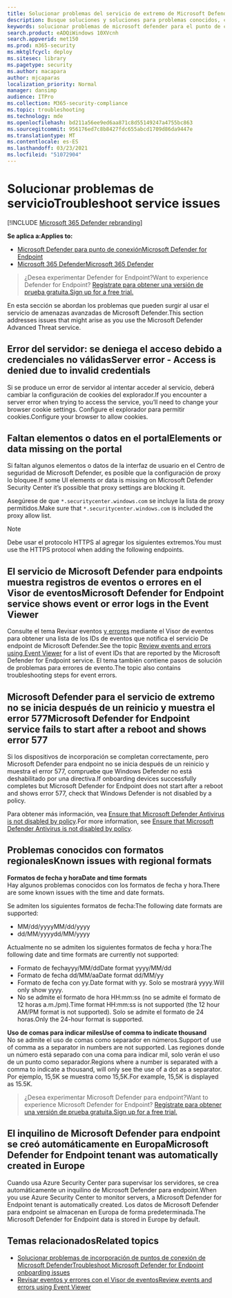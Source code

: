 ```yaml
---
title: Solucionar problemas del servicio de extremo de Microsoft Defender
description: Busque soluciones y soluciones para problemas conocidos, como errores de servidor al intentar obtener acceso al servicio.
keywords: solucionar problemas de microsoft defender para el punto de conexión, solucionar problemas de Windows ATP, error de servidor, acceso denegado, credenciales no válidas, sin datos, portal de panel, permitir, visor de eventos
search.product: eADQiWindows 10XVcnh
search.appverid: met150
ms.prod: m365-security
ms.mktglfcycl: deploy
ms.sitesec: library
ms.pagetype: security
ms.author: macapara
author: mjcaparas
localization_priority: Normal
manager: dansimp
audience: ITPro
ms.collection: M365-security-compliance
ms.topic: troubleshooting
ms.technology: mde
ms.openlocfilehash: bd211a56ee9ed6aa871c8d55149247a4755bc863
ms.sourcegitcommit: 956176ed7c8b8427fdc655abcd1709d86da9447e
ms.translationtype: MT
ms.contentlocale: es-ES
ms.lasthandoff: 03/23/2021
ms.locfileid: "51072904"
---
```

# <a name="troubleshoot-service-issues"></a><span data-ttu-id="6194b-104">Solucionar problemas de servicio</span><span class="sxs-lookup"><span data-stu-id="6194b-104">Troubleshoot service issues</span></span>

[!INCLUDE [Microsoft 365 Defender rebranding](../../includes/microsoft-defender.md)]

<span data-ttu-id="6194b-105">**Se aplica a:**</span><span class="sxs-lookup"><span data-stu-id="6194b-105">**Applies to:**</span></span>
- [<span data-ttu-id="6194b-106">Microsoft Defender para punto de conexión</span><span class="sxs-lookup"><span data-stu-id="6194b-106">Microsoft Defender for Endpoint</span></span>](https://go.microsoft.com/fwlink/p/?linkid=2146631)
- [<span data-ttu-id="6194b-107">Microsoft 365 Defender</span><span class="sxs-lookup"><span data-stu-id="6194b-107">Microsoft 365 Defender</span></span>](https://go.microsoft.com/fwlink/?linkid=2118804)

> <span data-ttu-id="6194b-108">¿Desea experimentar Defender for Endpoint?</span><span class="sxs-lookup"><span data-stu-id="6194b-108">Want to experience Defender for Endpoint?</span></span> [<span data-ttu-id="6194b-109">Regístrate para obtener una versión de prueba gratuita.</span><span class="sxs-lookup"><span data-stu-id="6194b-109">Sign up for a free trial.</span></span>](https://www.microsoft.com/microsoft-365/windows/microsoft-defender-atp?ocid=docs-wdatp-pullalerts-abovefoldlink) 


<span data-ttu-id="6194b-110">En esta sección se abordan los problemas que pueden surgir al usar el servicio de amenazas avanzadas de Microsoft Defender.</span><span class="sxs-lookup"><span data-stu-id="6194b-110">This section addresses issues that might arise as you use the Microsoft Defender Advanced Threat service.</span></span>

## <a name="server-error---access-is-denied-due-to-invalid-credentials"></a><span data-ttu-id="6194b-111">Error del servidor: se deniega el acceso debido a credenciales no válidas</span><span class="sxs-lookup"><span data-stu-id="6194b-111">Server error - Access is denied due to invalid credentials</span></span>
<span data-ttu-id="6194b-112">Si se produce un error de servidor al intentar acceder al servicio, deberá cambiar la configuración de cookies del explorador.</span><span class="sxs-lookup"><span data-stu-id="6194b-112">If you encounter a server error when trying to access the service, you’ll need to change your browser cookie settings.</span></span>
<span data-ttu-id="6194b-113">Configure el explorador para permitir cookies.</span><span class="sxs-lookup"><span data-stu-id="6194b-113">Configure your browser to allow cookies.</span></span>

## <a name="elements-or-data-missing-on-the-portal"></a><span data-ttu-id="6194b-114">Faltan elementos o datos en el portal</span><span class="sxs-lookup"><span data-stu-id="6194b-114">Elements or data missing on the portal</span></span>
<span data-ttu-id="6194b-115">Si faltan algunos elementos o datos de la interfaz de usuario en el Centro de seguridad de Microsoft Defender, es posible que la configuración de proxy lo bloquee.</span><span class="sxs-lookup"><span data-stu-id="6194b-115">If some UI elements or data is missing on Microsoft Defender Security Center it’s possible that proxy settings are blocking it.</span></span>

<span data-ttu-id="6194b-116">Asegúrese de que `*.securitycenter.windows.com` se incluye la lista de proxy permitidos.</span><span class="sxs-lookup"><span data-stu-id="6194b-116">Make sure that `*.securitycenter.windows.com` is included the proxy allow list.</span></span>


> [!NOTE]
> <span data-ttu-id="6194b-117">Debe usar el protocolo HTTPS al agregar los siguientes extremos.</span><span class="sxs-lookup"><span data-stu-id="6194b-117">You must use the HTTPS protocol when adding the following endpoints.</span></span>

## <a name="microsoft-defender-for-endpoint-service-shows-event-or-error-logs-in-the-event-viewer"></a><span data-ttu-id="6194b-118">El servicio de Microsoft Defender para endpoints muestra registros de eventos o errores en el Visor de eventos</span><span class="sxs-lookup"><span data-stu-id="6194b-118">Microsoft Defender for Endpoint service shows event or error logs in the Event Viewer</span></span>

<span data-ttu-id="6194b-119">Consulte el tema Revisar eventos [y errores](event-error-codes.md) mediante el Visor de eventos para obtener una lista de los IDs de eventos que notifica el servicio De endpoint de Microsoft Defender.</span><span class="sxs-lookup"><span data-stu-id="6194b-119">See the topic [Review events and errors using Event Viewer](event-error-codes.md) for a list of event IDs that are reported by the Microsoft Defender for Endpoint service.</span></span> <span data-ttu-id="6194b-120">El tema también contiene pasos de solución de problemas para errores de evento.</span><span class="sxs-lookup"><span data-stu-id="6194b-120">The topic also contains troubleshooting steps for event errors.</span></span>

## <a name="microsoft-defender-for-endpoint-service-fails-to-start-after-a-reboot-and-shows-error-577"></a><span data-ttu-id="6194b-121">Microsoft Defender para el servicio de extremo no se inicia después de un reinicio y muestra el error 577</span><span class="sxs-lookup"><span data-stu-id="6194b-121">Microsoft Defender for Endpoint service fails to start after a reboot and shows error 577</span></span>

<span data-ttu-id="6194b-122">Si los dispositivos de incorporación se completan correctamente, pero Microsoft Defender para endpoint no se inicia después de un reinicio y muestra el error 577, compruebe que Windows Defender no está deshabilitado por una directiva.</span><span class="sxs-lookup"><span data-stu-id="6194b-122">If onboarding devices successfully completes but Microsoft Defender for Endpoint does not start after a reboot and shows error 577, check that Windows Defender is not disabled by a policy.</span></span>

<span data-ttu-id="6194b-123">Para obtener más información, vea [Ensure that Microsoft Defender Antivirus is not disabled by policy](troubleshoot-onboarding.md#ensure-that-microsoft-defender-antivirus-is-not-disabled-by-a-policy).</span><span class="sxs-lookup"><span data-stu-id="6194b-123">For more information, see [Ensure that Microsoft Defender Antivirus is not disabled by policy](troubleshoot-onboarding.md#ensure-that-microsoft-defender-antivirus-is-not-disabled-by-a-policy).</span></span>

## <a name="known-issues-with-regional-formats"></a><span data-ttu-id="6194b-124">Problemas conocidos con formatos regionales</span><span class="sxs-lookup"><span data-stu-id="6194b-124">Known issues with regional formats</span></span>

<span data-ttu-id="6194b-125">**Formatos de fecha y hora**</span><span class="sxs-lookup"><span data-stu-id="6194b-125">**Date and time formats**</span></span><br>
<span data-ttu-id="6194b-126">Hay algunos problemas conocidos con los formatos de fecha y hora.</span><span class="sxs-lookup"><span data-stu-id="6194b-126">There are some known issues with the time and date formats.</span></span> 

<span data-ttu-id="6194b-127">Se admiten los siguientes formatos de fecha:</span><span class="sxs-lookup"><span data-stu-id="6194b-127">The following date formats are supported:</span></span>
- <span data-ttu-id="6194b-128">MM/dd/yyyy</span><span class="sxs-lookup"><span data-stu-id="6194b-128">MM/dd/yyyy</span></span>
- <span data-ttu-id="6194b-129">dd/MM/yyyy</span><span class="sxs-lookup"><span data-stu-id="6194b-129">dd/MM/yyyy</span></span>

<span data-ttu-id="6194b-130">Actualmente no se admiten los siguientes formatos de fecha y hora:</span><span class="sxs-lookup"><span data-stu-id="6194b-130">The following date and time formats are currently not supported:</span></span>
- <span data-ttu-id="6194b-131">Formato de fechayyy/MM/dd</span><span class="sxs-lookup"><span data-stu-id="6194b-131">Date format yyyy/MM/dd</span></span>
- <span data-ttu-id="6194b-132">Formato de fecha dd/MM/aa</span><span class="sxs-lookup"><span data-stu-id="6194b-132">Date format dd/MM/yy</span></span>
- <span data-ttu-id="6194b-133">Formato de fecha con yy.</span><span class="sxs-lookup"><span data-stu-id="6194b-133">Date format with yy.</span></span> <span data-ttu-id="6194b-134">Solo se mostrará yyyy.</span><span class="sxs-lookup"><span data-stu-id="6194b-134">Will only show yyyy.</span></span>
- <span data-ttu-id="6194b-135">No se admite el formato de hora HH:mm:ss (no se admite el formato de 12 horas a.m./pm).</span><span class="sxs-lookup"><span data-stu-id="6194b-135">Time format HH:mm:ss is not supported (the 12 hour AM/PM format is not supported).</span></span> <span data-ttu-id="6194b-136">Solo se admite el formato de 24 horas.</span><span class="sxs-lookup"><span data-stu-id="6194b-136">Only the 24-hour format is supported.</span></span>

<span data-ttu-id="6194b-137">**Uso de comas para indicar miles**</span><span class="sxs-lookup"><span data-stu-id="6194b-137">**Use of comma to indicate thousand**</span></span><br>
<span data-ttu-id="6194b-138">No se admite el uso de comas como separador en números.</span><span class="sxs-lookup"><span data-stu-id="6194b-138">Support of use of comma as a separator in numbers are not supported.</span></span> <span data-ttu-id="6194b-139">Las regiones donde un número está separado con una coma para indicar mil, solo verán el uso de un punto como separador.</span><span class="sxs-lookup"><span data-stu-id="6194b-139">Regions where a number is separated with a comma to indicate a thousand, will only see the use of a dot as a separator.</span></span> <span data-ttu-id="6194b-140">Por ejemplo, 15,5K se muestra como 15,5K.</span><span class="sxs-lookup"><span data-stu-id="6194b-140">For example, 15,5K is displayed as 15.5K.</span></span>

><span data-ttu-id="6194b-141">¿Desea experimentar Microsoft Defender para endpoint?</span><span class="sxs-lookup"><span data-stu-id="6194b-141">Want to experience Microsoft Defender for Endpoint?</span></span> [<span data-ttu-id="6194b-142">Regístrate para obtener una versión de prueba gratuita.</span><span class="sxs-lookup"><span data-stu-id="6194b-142">Sign up for a free trial.</span></span>](https://www.microsoft.com/microsoft-365/windows/microsoft-defender-atp?ocid=docs-wdatp-troubleshoot-belowfoldlink)

## <a name="microsoft-defender-for-endpoint-tenant-was-automatically-created-in-europe"></a><span data-ttu-id="6194b-143">El inquilino de Microsoft Defender para endpoint se creó automáticamente en Europa</span><span class="sxs-lookup"><span data-stu-id="6194b-143">Microsoft Defender for Endpoint tenant was automatically created in Europe</span></span>
<span data-ttu-id="6194b-144">Cuando usa Azure Security Center para supervisar los servidores, se crea automáticamente un inquilino de Microsoft Defender para endpoint.</span><span class="sxs-lookup"><span data-stu-id="6194b-144">When you use Azure Security Center to monitor servers, a Microsoft Defender for Endpoint tenant is automatically created.</span></span> <span data-ttu-id="6194b-145">Los datos de Microsoft Defender para endpoint se almacenan en Europa de forma predeterminada.</span><span class="sxs-lookup"><span data-stu-id="6194b-145">The Microsoft Defender for Endpoint data is stored in Europe by default.</span></span>





## <a name="related-topics"></a><span data-ttu-id="6194b-146">Temas relacionados</span><span class="sxs-lookup"><span data-stu-id="6194b-146">Related topics</span></span>
- [<span data-ttu-id="6194b-147">Solucionar problemas de incorporación de puntos de conexión de Microsoft Defender</span><span class="sxs-lookup"><span data-stu-id="6194b-147">Troubleshoot Microsoft Defender for Endpoint onboarding issues</span></span>](troubleshoot-onboarding.md)
- [<span data-ttu-id="6194b-148">Revisar eventos y errores con el Visor de eventos</span><span class="sxs-lookup"><span data-stu-id="6194b-148">Review events and errors using Event Viewer</span></span>](event-error-codes.md)

